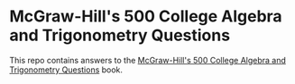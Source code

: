 # McGraw-Hill's 500 College Algebra and Trigonometry Questions

This repo contains answers to the
[McGraw-Hill's 500 College Algebra and Trigonometry Questions](https://isbnsearch.org/isbn/0071789553)
book.
